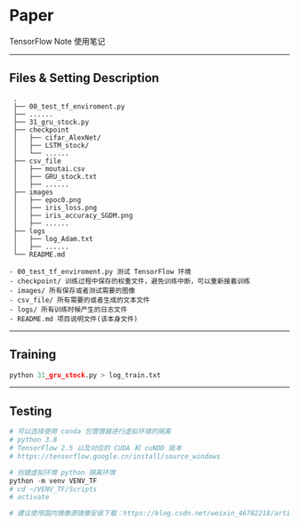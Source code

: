 # Paper

TensorFlow Note 使用笔记

---------------------------------

## Files & Setting Description
```
 .
 ├── 00_test_tf_enviroment.py
 ├── ......
 ├── 31_gru_stock.py
 ├── checkpoint
 │   ├── cifar_AlexNet/
 │   ├── LSTM_stock/
 │   └── ......
 ├── csv_file
 │   ├── moutai.csv
 │   ├── GRU_stock.txt
 │   ├── ......
 ├── images
 │   ├── epoc0.png
 │   ├── iris_loss.png
 │   ├── iris_accuracy_SGDM.png
 │   ├── ......
 ├── logs
 │   ├── log_Adam.txt
 │   ├── ......
 └── README.md
```
```
- 00_test_tf_enviroment.py 测试 TensorFlow 环境
- checkpoint/ 训练过程中保存的权重文件，避免训练中断，可以重新接着训练
- images/ 所有保存或者测试需要的图像
- csv_file/ 所有需要的或者生成的文本文件
- logs/ 所有训练时候产生的日志文件
- README.md 项目说明文件(该本身文件)
```

-----------------------------
## Training
```python
python 31_gru_stock.py > log_train.txt
```

--------------------
## Testing
```python
# 可以选择使用 conda 包管理器进行虚拟环境的隔离
# python 3.8
# TensorFlow 2.5 以及对应的 CUDA 和 cuNDD 版本
# https://tensorflow.google.cn/install/source_windows

# 创建虚拟环境 python 隔离环境
python -m venv VENV_TF
# cd ~/VENV_TF/Scripts
# activate

# 建议使用国内镜像源镜像安装下载：https://blog.csdn.net/weixin_46782218/article/details/105311458
```